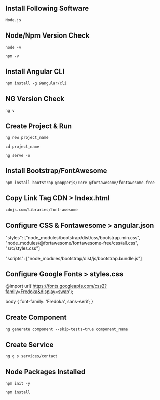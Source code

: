 Install Following Software
--------------------------
``
 Node.js
``

Node/Npm Version Check
----------------------
``
node -v
``

``
npm -v
``

Install Angular CLI
-------------------
``
npm install -g @angular/cli
``

NG Version Check
----------------
``
ng v
``

Create Project & Run
--------------------
``
ng new project_name
``

``
cd project_name
``

``
ng serve -o
``

Install Bootstrap/FontAwesome
-----------------------------
``
npm install bootstrap @popperjs/core @fortawesome/fontawesome-free
``

Copy Link Tag CDN > Index.html
------------------------------
``
cdnjs.com/libraries/font-awesome
``

Configure CSS & Fontawesome > angular.json
------------------------------------------
"styles": ["node_modules/bootstrap/dist/css/bootstrap.min.css", "node_modules/@fortawesome/fontawesome-free/css/all.css", "src/styles.css"]

"scripts": ["node_modules/bootstrap/dist/js/bootstrap.bundle.js"]

Configure Google Fonts > styles.css
-----------------------------------
@import url('https://fonts.googleapis.com/css2?family=Fredoka&display=swap');

body {
    font-family: 'Fredoka', sans-serif;
}

Create Component
----------------
``
ng generate component --skip-tests=true component_name
``

Create Service
--------------
``
ng g s services/contact
``

Node Packages Installed
-----------------------
``
npm init -y
``

``
npm install
``

